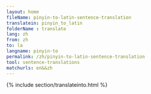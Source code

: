 ```yaml
---
layout: home
fileName: pinyin-to-latin-sentence-translation
translatein: pinyin_to_latin
folderName : translate
lang: zh
from: zh
to: la
langname: pinyin-to
permalink: /zh/pinyin-to-latin-sentence-translation
tool: sentence-translations
matchurls: en&&zh
---
```

{% include section/translateinto.html %}
